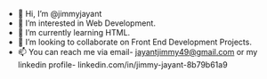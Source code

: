 - 👋 Hi, I’m @jimmyjayant 
- 👀 I’m interested in Web Development. 
- 🌱 I’m currently learning HTML. 
- 💞️ I’m looking to collaborate on Front End Development Projects. 
- 📫 You can reach me via email- jayantjimmy49@gmail.com or my linkedin profile- linkedin.com/in/jimmy-jayant-8b79b61a9

<!---
jimmyjayant/jimmyjayant is a ✨ special ✨ repository because its `README.md` (this file) appears on your GitHub profile.
You can click the Preview link to take a look at your changes.
--->
